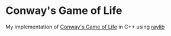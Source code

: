# Conway's Game of Life
My implementation of [Conway's Game of Life](https://en.wikipedia.org/wiki/Conway%27s_Game_of_Life) in C++ using [raylib](https://www.raylib.com/)


